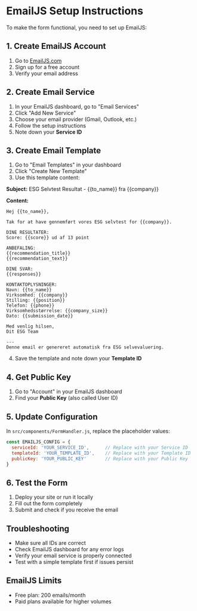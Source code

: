 # EmailJS Setup Instructions

To make the form functional, you need to set up EmailJS:

## 1. Create EmailJS Account
1. Go to [EmailJS.com](https://www.emailjs.com/)
2. Sign up for a free account
3. Verify your email address

## 2. Create Email Service
1. In your EmailJS dashboard, go to "Email Services"
2. Click "Add New Service"
3. Choose your email provider (Gmail, Outlook, etc.)
4. Follow the setup instructions
5. Note down your **Service ID**

## 3. Create Email Template
1. Go to "Email Templates" in your dashboard
2. Click "Create New Template"
3. Use this template content:

**Subject:** ESG Selvtest Resultat - {{to_name}} fra {{company}}

**Content:**
```
Hej {{to_name}},

Tak for at have gennemført vores ESG selvtest for {{company}}.

DINE RESULTATER:
Score: {{score}} ud af 13 point

ANBEFALING:
{{recommendation_title}}
{{recommendation_text}}

DINE SVAR:
{{responses}}

KONTAKTOPLYSNINGER:
Navn: {{to_name}}
Virksomhed: {{company}}
Stilling: {{position}}
Telefon: {{phone}}
Virksomhedsstørrelse: {{company_size}}
Dato: {{submission_date}}

Med venlig hilsen,
Dit ESG Team

---
Denne email er genereret automatisk fra ESG selvevaluering.
```

4. Save the template and note down your **Template ID**

## 4. Get Public Key
1. Go to "Account" in your EmailJS dashboard
2. Find your **Public Key** (also called User ID)

## 5. Update Configuration
In `src/components/FormHandler.js`, replace the placeholder values:

```javascript
const EMAILJS_CONFIG = {
  serviceId: 'YOUR_SERVICE_ID',      // Replace with your Service ID
  templateId: 'YOUR_TEMPLATE_ID',    // Replace with your Template ID
  publicKey: 'YOUR_PUBLIC_KEY'       // Replace with your Public Key
}
```

## 6. Test the Form
1. Deploy your site or run it locally
2. Fill out the form completely
3. Submit and check if you receive the email

## Troubleshooting
- Make sure all IDs are correct
- Check EmailJS dashboard for any error logs
- Verify your email service is properly connected
- Test with a simple template first if issues persist

## EmailJS Limits
- Free plan: 200 emails/month
- Paid plans available for higher volumes
